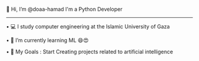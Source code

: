 👋 Hi, I’m @doaa-hamad
I'm a Python Developer
_________________________________________________________________________________________________

• 💻 I study computer engineering at the Islamic University of Gaza

• 🌱 I’m currently learning ML 😄😍

• 🌸 My Goals : Start Creating projects related to artificial intelligence







<!---
doaa-hamad/doaa-hamad is a ✨ special ✨ repository because its `README.md` (this file) appears on your GitHub profile.
You can click the Preview link to take a look at your changes.
--->
